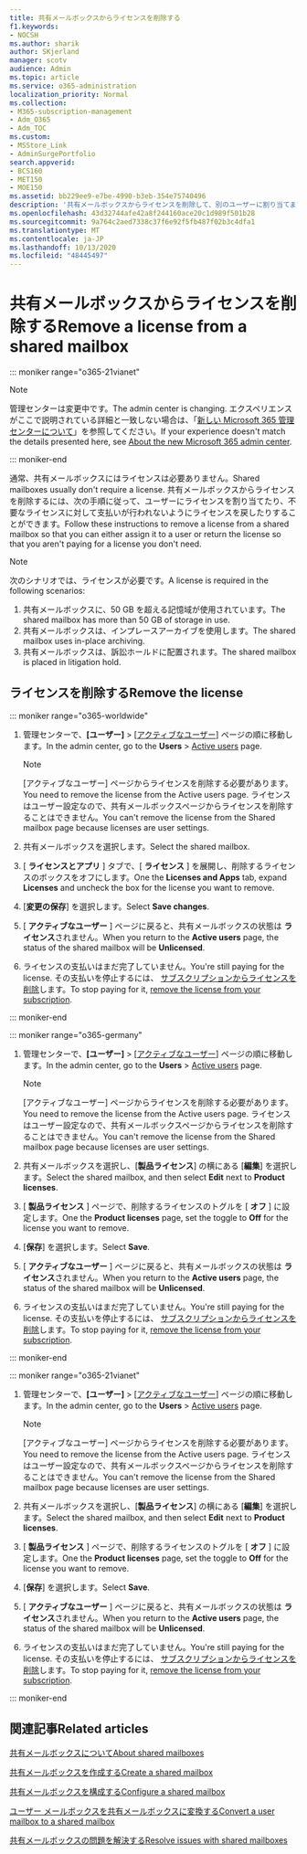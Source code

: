 ```yaml
---
title: 共有メールボックスからライセンスを削除する
f1.keywords:
- NOCSH
ms.author: sharik
author: SKjerland
manager: scotv
audience: Admin
ms.topic: article
ms.service: o365-administration
localization_priority: Normal
ms.collection:
- M365-subscription-management
- Adm_O365
- Adm_TOC
ms.custom:
- MSStore_Link
- AdminSurgePortfolio
search.appverid:
- BCS160
- MET150
- MOE150
ms.assetid: bb229ee9-e7be-4990-b3eb-354e75740496
description: '共有メールボックスからライセンスを削除して、別のユーザーに割り当てます。 '
ms.openlocfilehash: 43d32744afe42a8f244160ace20c1d989f501b28
ms.sourcegitcommit: 9a764c2aed7338c37f6e92f5fb487f02b3c4dfa1
ms.translationtype: MT
ms.contentlocale: ja-JP
ms.lasthandoff: 10/13/2020
ms.locfileid: "48445497"
---
```

# <a name="remove-a-license-from-a-shared-mailbox"></a><span data-ttu-id="de3ed-103">共有メールボックスからライセンスを削除する</span><span class="sxs-lookup"><span data-stu-id="de3ed-103">Remove a license from a shared mailbox</span></span>

::: moniker range="o365-21vianet"

> [!NOTE]
> <span data-ttu-id="de3ed-104">管理センターは変更中です。</span><span class="sxs-lookup"><span data-stu-id="de3ed-104">The admin center is changing.</span></span> <span data-ttu-id="de3ed-105">エクスペリエンスがここで説明されている詳細と一致しない場合は、「[新しい Microsoft 365 管理センターについて](https://docs.microsoft.com/microsoft-365/admin/microsoft-365-admin-center-preview?view=o365-21vianet&preserve-view=true)」を参照してください。</span><span class="sxs-lookup"><span data-stu-id="de3ed-105">If your experience doesn't match the details presented here, see [About the new Microsoft 365 admin center](https://docs.microsoft.com/microsoft-365/admin/microsoft-365-admin-center-preview?view=o365-21vianet&preserve-view=true).</span></span>

::: moniker-end

<span data-ttu-id="de3ed-106">通常、共有メールボックスにはライセンスは必要ありません。</span><span class="sxs-lookup"><span data-stu-id="de3ed-106">Shared mailboxes usually don't require a license.</span></span> <span data-ttu-id="de3ed-107">共有メールボックスからライセンスを削除するには、次の手順に従って、ユーザーにライセンスを割り当てたり、不要なライセンスに対して支払いが行われないようにライセンスを戻したりすることができます。</span><span class="sxs-lookup"><span data-stu-id="de3ed-107">Follow these instructions to remove a license from a shared mailbox so that you can either assign it to a user or return the license so that you aren't paying for a license you don't need.</span></span>

> [!NOTE]
> <span data-ttu-id="de3ed-108">次のシナリオでは、ライセンスが必要です。</span><span class="sxs-lookup"><span data-stu-id="de3ed-108">A license is required in the following scenarios:</span></span>
> 1. <span data-ttu-id="de3ed-109">共有メールボックスに、50 GB を超える記憶域が使用されています。</span><span class="sxs-lookup"><span data-stu-id="de3ed-109">The shared mailbox has more than 50 GB of storage in use.</span></span>
> 2. <span data-ttu-id="de3ed-110">共有メールボックスは、インプレースアーカイブを使用します。</span><span class="sxs-lookup"><span data-stu-id="de3ed-110">The shared mailbox uses in-place archiving.</span></span>
> 3. <span data-ttu-id="de3ed-111">共有メールボックスは、訴訟ホールドに配置されます。</span><span class="sxs-lookup"><span data-stu-id="de3ed-111">The shared mailbox is placed in litigation hold.</span></span>

  
## <a name="remove-the-license"></a><span data-ttu-id="de3ed-112">ライセンスを削除する</span><span class="sxs-lookup"><span data-stu-id="de3ed-112">Remove the license</span></span>

::: moniker range="o365-worldwide"

1. <span data-ttu-id="de3ed-113">管理センターで、**[ユーザー]** \> <a href="https://go.microsoft.com/fwlink/p/?linkid=834822" target="_blank">[アクティブなユーザー]</a> ページの順に移動します。</span><span class="sxs-lookup"><span data-stu-id="de3ed-113">In the admin center, go to the **Users** \> <a href="https://go.microsoft.com/fwlink/p/?linkid=834822" target="_blank">Active users</a> page.</span></span>

   > [!NOTE]
   > <span data-ttu-id="de3ed-114">[アクティブなユーザー] ページからライセンスを削除する必要があります。</span><span class="sxs-lookup"><span data-stu-id="de3ed-114">You need to remove the license from the Active users page.</span></span> <span data-ttu-id="de3ed-115">ライセンスはユーザー設定なので、共有メールボックスページからライセンスを削除することはできません。</span><span class="sxs-lookup"><span data-stu-id="de3ed-115">You can't remove the license from the Shared mailbox page because licenses are user settings.</span></span> 
  
2. <span data-ttu-id="de3ed-116">共有メールボックスを選択します。</span><span class="sxs-lookup"><span data-stu-id="de3ed-116">Select the shared mailbox.</span></span>

3. <span data-ttu-id="de3ed-117">[ **ライセンスとアプリ** ] タブで、[ **ライセンス** ] を展開し、削除するライセンスのボックスをオフにします。</span><span class="sxs-lookup"><span data-stu-id="de3ed-117">One the **Licenses and Apps** tab, expand **Licenses** and uncheck the box for the license you want to remove.</span></span>

4. <span data-ttu-id="de3ed-118">[**変更の保存**] を選択します。</span><span class="sxs-lookup"><span data-stu-id="de3ed-118">Select **Save changes**.</span></span>

5. <span data-ttu-id="de3ed-119">[ **アクティブなユーザー** ] ページに戻ると、共有メールボックスの状態は **ライセンス**されません。</span><span class="sxs-lookup"><span data-stu-id="de3ed-119">When you return to the **Active users** page, the status of the shared mailbox will be **Unlicensed**.</span></span>

6. <span data-ttu-id="de3ed-120">ライセンスの支払いはまだ完了していません。</span><span class="sxs-lookup"><span data-stu-id="de3ed-120">You're still paying for the license.</span></span> <span data-ttu-id="de3ed-121">その支払いを停止するには、 [サブスクリプションからライセンスを削除](../../commerce/licenses/remove-licenses-from-subscription.md)します。</span><span class="sxs-lookup"><span data-stu-id="de3ed-121">To stop paying for it, [remove the license from your subscription](../../commerce/licenses/remove-licenses-from-subscription.md).</span></span>

::: moniker-end

::: moniker range="o365-germany"

 1. <span data-ttu-id="de3ed-122">管理センターで、**[ユーザー]** \> <a href="https://go.microsoft.com/fwlink/p/?linkid=847686" target="_blank">[アクティブなユーザー]</a> ページの順に移動します。</span><span class="sxs-lookup"><span data-stu-id="de3ed-122">In the admin center, go to the **Users** \> <a href="https://go.microsoft.com/fwlink/p/?linkid=847686" target="_blank">Active users</a> page.</span></span>

    > [!NOTE]
    > <span data-ttu-id="de3ed-123">[アクティブなユーザー] ページからライセンスを削除する必要があります。</span><span class="sxs-lookup"><span data-stu-id="de3ed-123">You need to remove the license from the Active users page.</span></span> <span data-ttu-id="de3ed-124">ライセンスはユーザー設定なので、共有メールボックスページからライセンスを削除することはできません。</span><span class="sxs-lookup"><span data-stu-id="de3ed-124">You can't remove the license from the Shared mailbox page because licenses are user settings.</span></span>

2. <span data-ttu-id="de3ed-125">共有メールボックスを選択し、[**製品ライセンス**] の横にある [**編集**] を選択します。</span><span class="sxs-lookup"><span data-stu-id="de3ed-125">Select the shared mailbox, and then select **Edit** next to **Product licenses**.</span></span>

3. <span data-ttu-id="de3ed-126">[ **製品ライセンス** ] ページで、削除するライセンスのトグルを [ **オフ** ] に設定します。</span><span class="sxs-lookup"><span data-stu-id="de3ed-126">One the **Product licenses** page, set the toggle to **Off** for the license you want to remove.</span></span>

4. <span data-ttu-id="de3ed-127">[**保存**] を選択します。</span><span class="sxs-lookup"><span data-stu-id="de3ed-127">Select **Save**.</span></span>

5. <span data-ttu-id="de3ed-128">[ **アクティブなユーザー** ] ページに戻ると、共有メールボックスの状態は **ライセンス**されません。</span><span class="sxs-lookup"><span data-stu-id="de3ed-128">When you return to the **Active users** page, the status of the shared mailbox will be **Unlicensed**.</span></span>

6. <span data-ttu-id="de3ed-129">ライセンスの支払いはまだ完了していません。</span><span class="sxs-lookup"><span data-stu-id="de3ed-129">You're still paying for the license.</span></span> <span data-ttu-id="de3ed-130">その支払いを停止するには、 [サブスクリプションからライセンスを削除](../../commerce/licenses/remove-licenses-from-subscription.md)します。</span><span class="sxs-lookup"><span data-stu-id="de3ed-130">To stop paying for it, [remove the license from your subscription](../../commerce/licenses/remove-licenses-from-subscription.md).</span></span>

::: moniker-end

::: moniker range="o365-21vianet"

 1. <span data-ttu-id="de3ed-131">管理センターで、**[ユーザー]** \> <a href="https://go.microsoft.com/fwlink/p/?linkid=850628" target="_blank">[アクティブなユーザー]</a> ページの順に移動します。</span><span class="sxs-lookup"><span data-stu-id="de3ed-131">In the admin center, go to the **Users** \> <a href="https://go.microsoft.com/fwlink/p/?linkid=850628" target="_blank">Active users</a> page.</span></span>

    > [!NOTE]
    > <span data-ttu-id="de3ed-132">[アクティブなユーザー] ページからライセンスを削除する必要があります。</span><span class="sxs-lookup"><span data-stu-id="de3ed-132">You need to remove the license from the Active users page.</span></span> <span data-ttu-id="de3ed-133">ライセンスはユーザー設定なので、共有メールボックスページからライセンスを削除することはできません。</span><span class="sxs-lookup"><span data-stu-id="de3ed-133">You can't remove the license from the Shared mailbox page because licenses are user settings.</span></span>

2. <span data-ttu-id="de3ed-134">共有メールボックスを選択し、[**製品ライセンス**] の横にある [**編集**] を選択します。</span><span class="sxs-lookup"><span data-stu-id="de3ed-134">Select the shared mailbox, and then select **Edit** next to **Product licenses**.</span></span>

3. <span data-ttu-id="de3ed-135">[ **製品ライセンス** ] ページで、削除するライセンスのトグルを [ **オフ** ] に設定します。</span><span class="sxs-lookup"><span data-stu-id="de3ed-135">One the **Product licenses** page, set the toggle to **Off** for the license you want to remove.</span></span>

4. <span data-ttu-id="de3ed-136">[**保存**] を選択します。</span><span class="sxs-lookup"><span data-stu-id="de3ed-136">Select **Save**.</span></span>

5. <span data-ttu-id="de3ed-137">[ **アクティブなユーザー** ] ページに戻ると、共有メールボックスの状態は **ライセンス**されません。</span><span class="sxs-lookup"><span data-stu-id="de3ed-137">When you return to the **Active users** page, the status of the shared mailbox will be **Unlicensed**.</span></span>

6. <span data-ttu-id="de3ed-138">ライセンスの支払いはまだ完了していません。</span><span class="sxs-lookup"><span data-stu-id="de3ed-138">You're still paying for the license.</span></span> <span data-ttu-id="de3ed-139">その支払いを停止するには、 [サブスクリプションからライセンスを削除](../../commerce/licenses/remove-licenses-from-subscription.md)します。</span><span class="sxs-lookup"><span data-stu-id="de3ed-139">To stop paying for it, [remove the license from your subscription](../../commerce/licenses/remove-licenses-from-subscription.md).</span></span>

::: moniker-end 

## <a name="related-articles"></a><span data-ttu-id="de3ed-140">関連記事</span><span class="sxs-lookup"><span data-stu-id="de3ed-140">Related articles</span></span>

[<span data-ttu-id="de3ed-141">共有メールボックスについて</span><span class="sxs-lookup"><span data-stu-id="de3ed-141">About shared mailboxes</span></span>](about-shared-mailboxes.md)

[<span data-ttu-id="de3ed-142">共有メールボックスを作成する</span><span class="sxs-lookup"><span data-stu-id="de3ed-142">Create a shared mailbox</span></span>](create-a-shared-mailbox.md)

[<span data-ttu-id="de3ed-143">共有メールボックスを構成する</span><span class="sxs-lookup"><span data-stu-id="de3ed-143">Configure a shared mailbox</span></span>](configure-a-shared-mailbox.md)

[<span data-ttu-id="de3ed-144">ユーザー メールボックスを共有メールボックスに変換する</span><span class="sxs-lookup"><span data-stu-id="de3ed-144">Convert a user mailbox to a shared mailbox</span></span>](convert-user-mailbox-to-shared-mailbox.md)

[<span data-ttu-id="de3ed-145">共有メールボックスの問題を解決する</span><span class="sxs-lookup"><span data-stu-id="de3ed-145">Resolve issues with shared mailboxes</span></span>](resolve-issues-with-shared-mailboxes.md)

